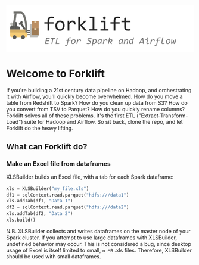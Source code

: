 ![Forklift](./artwork/logo_rendered.png)

# Welcome to Forklift
If you're building a 21st century data pipeline on Hadoop, and orchestrating it with Airflow, you'll quickly become overwhelmed. How do you move a table from Redshift to Spark? How do you clean up data from S3? How do you convert from TSV to Parquet? How do you quickly rename columns? Forklift solves all of these problems. It's the first ETL ("Extract-Transform-Load") suite for Hadoop and Airflow. So sit back, clone the repo, and let Forklift do the heavy lifting.

## What can Forklift do?
### Make an Excel file from dataframes
XLSBuilder builds an Excel file, with a tab for each Spark dataframe:

```python
xls = XLSBuilder("my_file.xls")
df1 = sqlContext.read.parquet("hdfs:///data1")
xls.addTab(df1, "Data 1")
df2 = sqlContext.read.parquet("hdfs:///data2")
xls.addTab(df2, "Data 2")
xls.build()
```

N.B. XLSBuilder collects and writes dataframes on the master node of your Spark cluster. If you attempt to use large dataframes with XLSBuilder, undefined behavior may occur. This is not considered a bug, since desktop usage of Excel is itself limited to small, `n MB` .xls files. Therefore, XLSBuilder should be used with small dataframes.
